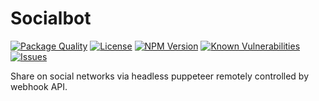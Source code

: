 # Socialbot

<!--Badges-->

 [![Package Quality](https://packagequality.com/shield/socialbot.svg)](https://packagequality.com/#?package=socialbot)
 [![License](https://img.shields.io/github/license/hejny/socialbot.svg?style=flat)](https://raw.githubusercontent.com/hejny/socialbot/master/LICENSE)
 [![NPM Version](https://badge.fury.io/js/@hejny%2Fsocialbot.svg)](https://www.npmjs.com/package/@hejny/socialbot)
 [![Known Vulnerabilities](https://snyk.io/test/github/hejny/socialbot/badge.svg)](https://snyk.io/test/github/hejny/socialbot)
 [![Issues](https://img.shields.io/github/issues/hejny/socialbot.svg?style=flat)](https://github.com/hejny/socialbot/issues)

<!--/Badges-->
 Share on social networks via headless puppeteer remotely controlled by webhook API.
